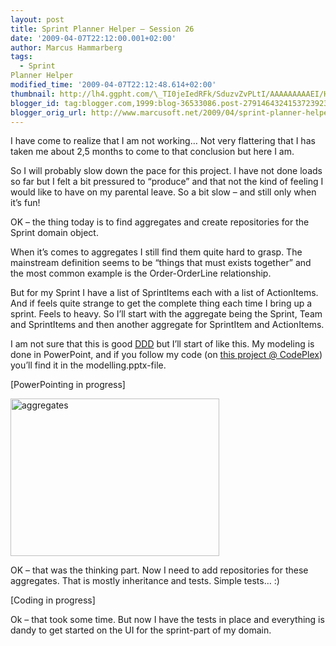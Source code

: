 ```yaml
---
layout: post
title: Sprint Planner Helper – Session 26
date: '2009-04-07T22:12:00.001+02:00'
author: Marcus Hammarberg
tags:
  - Sprint
Planner Helper
modified_time: '2009-04-07T22:12:48.614+02:00'
thumbnail: http://lh4.ggpht.com/\_TI0jeIedRFk/SduzvZvPLtI/AAAAAAAAAEI/HNFcB9fkQnU/s72-c/aggregates_thumb%5B1%5D.jpg?imgmax=800
blogger_id: tag:blogger.com,1999:blog-36533086.post-2791464324153723923
blogger_orig_url: http://www.marcusoft.net/2009/04/sprint-planner-helper-session-26.html
---
```



I have come to realize that I am not working… Not very flattering that I
has taken me about 2,5 months to come to that conclusion but here I am.

So I will probably slow down the pace for this project. I have not done
loads so far but I felt a bit pressured to “produce” and that not the
kind of feeling I would like to have on my parental leave. So a bit slow
– and still only when it’s fun!

OK – the thing today is to find aggregates and create repositories for
the Sprint domain object.

When it’s comes to aggregates I still find them quite hard to grasp. The
mainstream definition seems to be “things that must exists together” and
the most common example is the Order-OrderLine relationship.

But for my Sprint I have a list of SprintItems each with a list of
ActionItems. And if feels quite strange to get the complete thing each
time I bring up a sprint. Feels to heavy. So I’ll start with the
aggregate being the Sprint, Team and SprintItems and then another
aggregate for SprintItem and ActionItems.

I am not sure that this is good
<a href="http://en.wikipedia.org/wiki/Domain-driven_design"
target="_blank">DDD</a> but I’ll start of like this. My modeling is done
in PowerPoint, and if you follow my code (on
<a href="http://sprintplannerhelper.codeplex.com/" target="_blank">this
project @ CodePlex</a>) you’ll find it in the modelling.pptx-file.

\[PowerPointing in progress\]

[<img
src="http://lh4.ggpht.com/_TI0jeIedRFk/SduzvZvPLtI/AAAAAAAAAEI/HNFcB9fkQnU/aggregates_thumb%5B1%5D.jpg?imgmax=800"
title="aggregates"
style="border-right: 0px; border-top: 0px; display: inline; border-left: 0px; border-bottom: 0px"
data-border="0" width="334" height="252" alt="aggregates" />](http://lh5.ggpht.com/_TI0jeIedRFk/SduzuzXmYuI/AAAAAAAAAEE/X2nz_6PLsDM/s1600-h/aggregates%5B3%5D.jpg)

OK – that was the thinking part. Now I need to add repositories for
these aggregates. That is mostly inheritance and tests. Simple tests… :)

\[Coding in progress\]

Ok – that took some time. But now I have the tests in place and
everything is dandy to get started on the UI for the sprint-part of my
domain.
